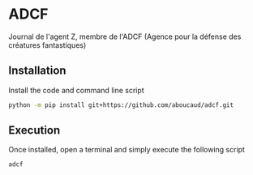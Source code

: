 # ADCF
Journal de l'agent Z, membre de l'ADCF (Agence pour la défense des créatures fantastiques)

## Installation

Install the code and command line script

```bash
python -m pip install git+https://github.com/aboucaud/adcf.git
```

## Execution

Once installed, open a terminal and simply execute the following script

```bash
adcf
```

